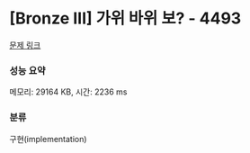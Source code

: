 # [Bronze III] 가위 바위 보? - 4493 

[문제 링크](https://www.acmicpc.net/problem/4493) 

### 성능 요약

메모리: 29164 KB, 시간: 2236 ms

### 분류

구현(implementation)

